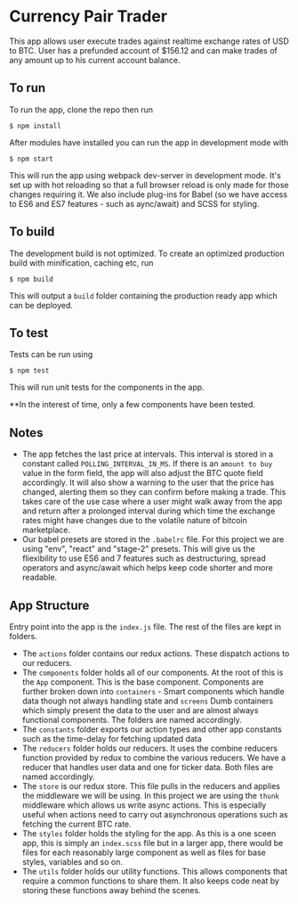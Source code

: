# Currency Pair Trader
This app allows user execute trades against realtime exchange rates of USD to BTC. User has a prefunded account of $156.12 and can make trades of any amount up to his current account balance.

## To run
To run the app, clone the repo then run
```
$ npm install
```

After modules have installed you can run the app in development mode with
```
$ npm start
```

This will run the app using webpack dev-server in development mode. It's set up with hot reloading so that a full browser reload is only made for those changes requiring it. We also include plug-ins for Babel (so we have access to ES6 and ES7 features - such as aync/await) and SCSS for styling.

## To build
The development build is not optimized. To create an optimized production build with minification, caching etc, run
```
$ npm build
```

This will output a `build` folder containing the production ready app which can be deployed.

## To test
Tests can be run using
```
$ npm test
```

This will run unit tests for the components in the app.

**In the interest of time, only a few components have been tested.

## Notes
- The app fetches the last price at intervals. This interval is stored in a constant called `POLLING_INTERVAL_IN_MS`. If there is an `amount to buy` value in the form field, the app will also adjust the BTC quote field accordingly. It will also show a warning to the user that the price has changed, alerting them so they can confirm before making a trade. This takes care of the use case where a user might walk away from the app and return after a prolonged interval during which time the exchange rates might have changes due to the  volatile nature of bitcoin marketplace.
- Our babel presets are stored in the `.babelrc` file. For this project we are using "env", "react" and "stage-2" presets. This will give us the fliexibility to use ES6 and 7 features such as destructuring, spread operators and async/await which helps keep code shorter and more readable.

## App Structure
Entry point into the app is the `index.js` file. The rest of the files are kept in folders.
- The `actions` folder contains our redux actions. These dispatch actions to our reducers.
- The `components` folder holds all of our components. At the root of this is the `App` component. This is the base component.
Components are further broken down into `containers` - Smart components which handle data though not always handling state and `screens` Dumb containers which simply present the data to the user and are almost always functional components. The folders are named accordingly.
- The `constants` folder exports our action types and other app constants such as the time-delay for fetching updated data
- The `reducers` folder holds our reducers. It uses the combine reducers function provided by redux to combine the various reducers. We have a reducer that handles user data and one for ticker data. Both files are named accordingly.
- The `store` is our redux store. This file pulls in the reducers and applies the middleware we will be using. In this project we are using the `thunk` middleware which allows us write async actions. This is especially useful when actions need to carry out asynchronous operations such as fetching the current BTC rate.
- The `styles` folder holds the styling for the app. As this is a one sceen app, this is simply an `index.scss` file but in a larger app, there would be files for each reasonably large component as well as files for base styles, variables and so on.
- The `utils` folder  holds our utility functions. This allows components that require a common functions to share them. It also keeps code neat by storing these functions away behind the scenes.

